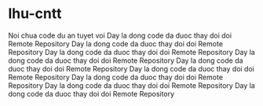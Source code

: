# lhu-cntt
Noi chua code du an tuyet voi
Day la dong code da duoc thay doi doi Remote Repository
Day la dong code da duoc thay doi doi Remote Repository
Day la dong code da duoc thay doi doi Remote Repository
Day la dong code da duoc thay doi doi Remote Repository
Day la dong code da duoc thay doi doi Remote Repository
Day la dong code da duoc thay doi doi Remote Repository
Day la dong code da duoc thay doi doi Remote Repository
Day la dong code da duoc thay doi doi Remote Repository
Day la dong code da duoc thay doi doi Remote Repository
